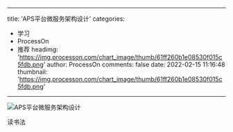 
---
title: 'APS平台微服务架构设计'
categories: 
 - 学习
 - ProcessOn
 - 推荐
headimg: 'https://img.processon.com/chart_image/thumb/61ff260b1e08530f015c5fdb.png'
author: ProcessOn
comments: false
date: 2022-02-15 11:16:48
thumbnail: 'https://img.processon.com/chart_image/thumb/61ff260b1e08530f015c5fdb.png'
---

<div>   
<img class="thumb" alt="APS平台微服务架构设计" src="https://img.processon.com/chart_image/thumb/61ff260b1e08530f015c5fdb.png" referrerpolicy="no-referrer">
<p>读书法</p>  
</div>
            